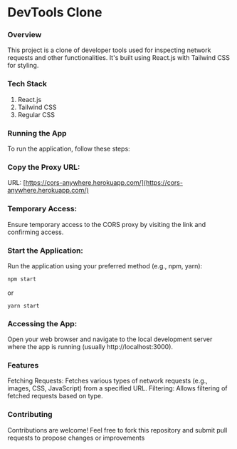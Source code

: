 # DevTools Clone
### Overview
This project is a clone of developer tools used for inspecting network requests and other functionalities. It's built using React.js with Tailwind CSS for styling.

### Tech Stack
1. React.js
2. Tailwind CSS
3. Regular CSS

### Running the App
To run the application, follow these steps:

### Copy the Proxy URL:

URL: [https://cors-anywhere.herokuapp.com/](https://cors-anywhere.herokuapp.com/)
### Temporary Access:

Ensure temporary access to the CORS proxy by visiting the link and confirming access.
### Start the Application:

Run the application using your preferred method (e.g., npm, yarn):

```bash
npm start
```
or

```yarn
yarn start
```

### Accessing the App:

Open your web browser and navigate to the local development server where the app is running (usually http://localhost:3000).
### Features
Fetching Requests: Fetches various types of network requests (e.g., images, CSS, JavaScript) from a specified URL.
Filtering: Allows filtering of fetched requests based on type.

### Contributing
Contributions are welcome! Feel free to fork this repository and submit pull requests to propose changes or improvements
